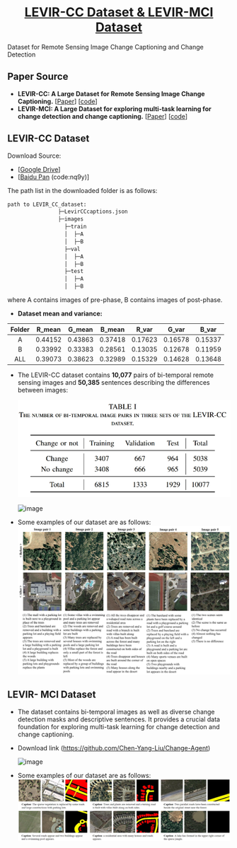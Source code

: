 <div align="center">
<h1><a href="https://ieeexplore.ieee.org/document/9934924">LEVIR-CC Dataset & LEVIR-MCI Dataset</a></h1>
</div>
Dataset for Remote Sensing Image Change Captioning and Change Detection

## Paper Source
- **LEVIR-CC: A Large Dataset for Remote Sensing Image Change Captioning.** [[Paper](https://ieeexplore.ieee.org/document/9934924)] [[code](https://github.com/Chen-Yang-Liu/RSICC)]
- **LEVIR-MCI: A Large Dataset for exploring multi-task learning for change detection and change captioning.** [[Paper](https://arxiv.org/abs/2403.19646)] [[code](https://github.com/Chen-Yang-Liu/Change-Agents)]


## LEVIR-CC Dataset 
Download Source:
- [[Google Drive](https://drive.google.com/drive/folders/1cEv-BXISfWjw1RTzL39uBojH7atjLdCG?usp=sharing)]
- [[Baidu Pan](https://pan.baidu.com/s/1YrWcz090kdqOZ0lrbqXJJA) (code:nq9y)]

The path list in the downloaded folder is as follows:
```python
path to LEVIR_CC_dataset:
                ├─LevirCCcaptions.json
                ├─images
                  ├─train
                  │  ├─A
                  │  ├─B
                  ├─val
                  │  ├─A
                  │  ├─B
                  ├─test
                  │  ├─A
                  │  ├─B
```
where A contains images of pre-phase, B contains images of post-phase.
- **Dataset mean and variance:**
  
| Folder | R_mean  | G_mean| B_mean | R_var |   G_var   |   B_var  |
| :--: | :------------: | :--------: | :---------: | :------: | :------: | :------: |
| A | 0.44152 | 0.43863 | 0.37418 | 0.17623 | 0.16578 | 0.15337 |
| B | 0.33992 | 0.33383 | 0.28561 | 0.13035 | 0.12678 | 0.11959 |
| ALL | 0.39073 | 0.38623 | 0.32989 | 0.15329 | 0.14628 | 0.13648 |


- The LEVIR-CC dataset contains **10,077** pairs of bi-temporal remote sensing images and **50,385** sentences describing the differences between images:

  ![dataset_example](https://github.com/Chen-Yang-Liu/RSICC/blob/main/Example/num.png)

  ![image](https://github.com/user-attachments/assets/996d4838-4ab9-4d3d-ac09-7e82f0fe6b73)

- Some examples of our dataset are as follows:
![dataset_example](https://github.com/Chen-Yang-Liu/RSICC/blob/main/Example/dataset_example.png)



## LEVIR- MCI Dataset
- The dataset contains bi-temporal images as well as diverse change detection masks and descriptive sentences. It provides a crucial data foundation for exploring multi-task learning for change detection and change captioning.
- Download link (https://github.com/Chen-Yang-Liu/Change-Agent)

  ![image](https://github.com/user-attachments/assets/e515a860-2d00-4819-9a87-c666ac0584f9)

- Some examples of our dataset are as follows:
  ![dataset_example](https://github.com/Chen-Yang-Liu/Change-Agent/blob/main/resource/dataset.png)
